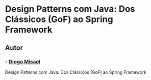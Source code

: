 # Design Patterns com Java: Dos Clássicos (GoF) ao Spring Framework


## Autor
### - [Diogo Misael](https://github.com/misaeldiogo)

Design Patterns com Java: Dos Clássicos (GoF) ao Spring Framework

